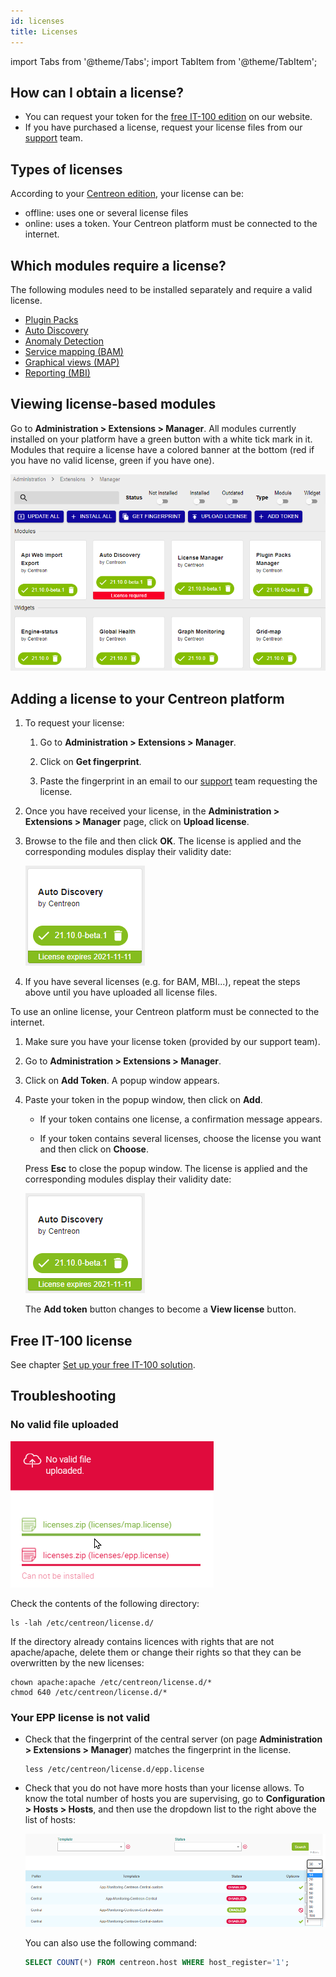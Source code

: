 ```yaml
---
id: licenses
title: Licenses
---
```

import Tabs from '@theme/Tabs';
import TabItem from '@theme/TabItem';


## How can I obtain a license?

* You can request your token for the [free IT-100 edition](../getting-started/IT100) on our website.
* If you have purchased a license, request your license files from our [support](https://support.centreon.com) team.

## Types of licenses

According to your [Centreon edition](https://www.centreon.com/en/editions/), your license can be:
- offline: uses one or several license files
- online: uses a token. Your Centreon platform must be connected to the internet.

## Which modules require a license?

The following modules need to be installed separately and require a valid license.

- [Plugin Packs](../monitoring/pluginpacks#installation)
- [Auto Discovery](../monitoring/discovery/installation)
- [Anomaly Detection](../monitoring/anomaly-detection)
- [Service mapping (BAM)](../service-mapping/install)
- [Graphical views (MAP)](../graph-views/install)
- [Reporting (MBI)](../reporting/installation)

## Viewing license-based modules

Go to **Administration > Extensions > Manager**. All modules currently installed on your platform have a green button with a white tick mark in it. Modules that require a license have a colored banner at the bottom (red if you have no valid license, green if you have one).

![image](../assets/administration/licenses.png)

## Adding a license to your Centreon platform

<Tabs groupId="sync">
<TabItem value="Offline licenses" label="Offline licenses">

1. To request your license:

    1. Go to **Administration > Extensions > Manager**.

    2. Click on **Get fingerprint**.

    3. Paste the fingerprint in an email to our [support](mailto:support@centreon.com) team requesting the license.

2. Once you have received your license, in the **Administration > Extensions > Manager** page, click on **Upload license**.

5. Browse to the file and then click **OK**. The license is applied and the corresponding modules display their validity date:
    
    ![image](../assets/administration/license_valid.png)

6. If you have several licenses (e.g. for BAM, MBI...), repeat the steps above until you have uploaded all license files.

</TabItem>
<TabItem value="Online licenses" label="Online licenses">

To use an online license, your Centreon platform must be connected to the internet.

1. Make sure you have your license token (provided by our support team).

2. Go to **Administration > Extensions > Manager**.

3. Click on **Add Token**. A popup window appears.

4. Paste your token in the popup window, then click on **Add**.

    - If your token contains one license, a confirmation message appears.

    - If your token contains several licenses, choose the license you want and then click on **Choose**. 

    Press **Esc** to close the popup window. The license is applied and the corresponding modules display their validity date:
    
    ![image](../assets/administration/license_valid.png)

    The **Add token** button changes to become a **View license** button.

</TabItem>
</Tabs>

## Free IT-100 license

See chapter [Set up your free IT-100 solution](https://docs.centreon.com/current/en/getting-started/IT100).

## Troubleshooting

### No valid file uploaded

![image](../assets/administration/license_not_valid.png)

Check the contents of the following directory:

```shell
ls -lah /etc/centreon/license.d/
```

If the directory already contains licences with rights that are not apache/apache, delete them or change their rights so that they can be overwritten by the new licenses:

```shell
chown apache:apache /etc/centreon/license.d/*
chmod 640 /etc/centreon/license.d/*
```

### Your EPP license is not valid

* Check that the fingerprint of the central server (on page **Administration > Extensions > Manager**) matches the fingerprint in the license.

    ```shell
    less /etc/centreon/license.d/epp.license
    ```

* Check that you do not have more hosts than your license allows. To know the total number of hosts you are supervising, go to **Configuration > Hosts > Hosts**, and then use the dropdown list to the right above the list of hosts:

    ![image](../assets/administration/number-of-hosts.png)

    You can also use the following command:

    ```sql
    SELECT COUNT(*) FROM centreon.host WHERE host_register='1';
    ```
